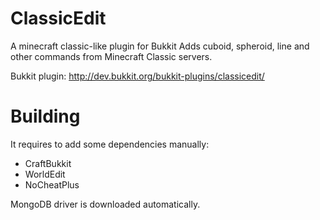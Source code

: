 ClassicEdit
===========

A minecraft classic-like plugin for Bukkit
Adds cuboid, spheroid, line and other commands from Minecraft Classic servers.

Bukkit plugin: http://dev.bukkit.org/bukkit-plugins/classicedit/

Building
===========
It requires to add some dependencies manually:
- CraftBukkit
- WorldEdit
- NoCheatPlus

MongoDB driver is downloaded automatically.
